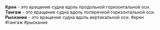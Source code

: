 **Крен** - это вращение судна вдоль продольной горизонтальной оси.
**Тангаж** - это вращение судна вдоль поперечной горизонтальной оси.
**Рыскание** - это вращение судна вдоль вертикальной оси.
#крен #тангаж #рыскание

